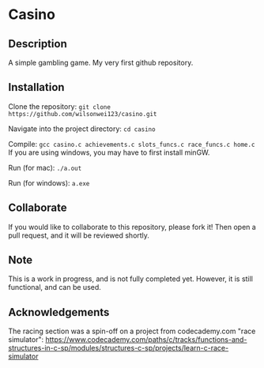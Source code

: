 # Casino

## Description
A simple gambling game. My very first github repository.

## Installation
Clone the repository:
    ```
    git clone https://github.com/wilsonwei123/casino.git
    ```

Navigate into the project directory:
    ```
    cd casino
    ```

Compile:
    ```
    gcc casino.c achievements.c slots_funcs.c race_funcs.c home.c
    ```
If you are using windows, you may have to first install minGW.

Run (for mac):
    ```
    ./a.out
    ``` 

Run (for windows):
    ```
    a.exe
    ``` 
## Collaborate
If you would like to collaborate to this repository, please fork it! Then open a pull request, and it will be reviewed shortly.

## Note
This is a work in progress, and is not fully completed yet. However, it is still functional, and can be used.

## Acknowledgements
The racing section was a spin-off on a project from codecademy.com "race simulator": https://www.codecademy.com/paths/c/tracks/functions-and-structures-in-c-sp/modules/structures-c-sp/projects/learn-c-race-simulator
